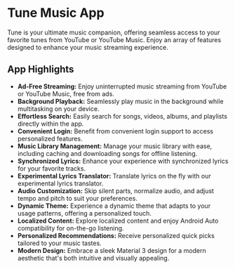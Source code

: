 # Tune Music App

Tune is your ultimate music companion, offering seamless access to your favorite tunes from YouTube or YouTube Music. Enjoy an array of features designed to enhance your music streaming experience.

## App Highlights

- **Ad-Free Streaming:** Enjoy uninterrupted music streaming from YouTube or YouTube Music, free from ads.
- **Background Playback:** Seamlessly play music in the background while multitasking on your device.
- **Effortless Search:** Easily search for songs, videos, albums, and playlists directly within the app.
- **Convenient Login:** Benefit from convenient login support to access personalized features.
- **Music Library Management:** Manage your music library with ease, including caching and downloading songs for offline listening.
- **Synchronized Lyrics:** Enhance your experience with synchronized lyrics for your favorite tracks.
- **Experimental Lyrics Translator:** Translate lyrics on the fly with our experimental lyrics translator.
- **Audio Customization:** Skip silent parts, normalize audio, and adjust tempo and pitch to suit your preferences.
- **Dynamic Theme:** Experience a dynamic theme that adapts to your usage patterns, offering a personalized touch.
- **Localized Content:** Explore localized content and enjoy Android Auto compatibility for on-the-go listening.
- **Personalized Recommendations:** Receive personalized quick picks tailored to your music tastes.
- **Modern Design:** Embrace a sleek Material 3 design for a modern aesthetic that's both intuitive and visually appealing.
